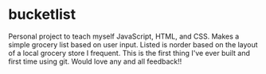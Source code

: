 # bucketlist
Personal project to teach myself JavaScript, HTML, and CSS. Makes a simple grocery list based on user input. Listed is norder based on the layout of a local grocery store I frequent. This is the first thing I've ever built and first time using git. Would love any and all feedback!!
